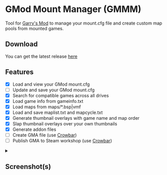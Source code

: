 # GMod Mount Manager (GMMM)

Tool for [Garry's Mod](https://store.steampowered.com/app/4000/Garrys_Mod/) to manage your mount.cfg file and create custom map pools from mounted games.

## Download

You can get the latest release [here](https://github.com/Bluscream/GMod-Mount-Manager/releases/)

## Features

- [x] Load and view your GMod mount.cfg
- [ ] Update and save your GMod mount.cfg
- [x] Search for compatible games across all drives
- [x] Load game info from gameinfo.txt
- [x] Load maps from maps/\*.bsp|vmf
- [x] Load and save maplist.txt and mapcycle.txt
- [x] Generate thumbnail overlays with game name and map order
- [x] Slap thumbnail overlays over your own thumbnails
- [x] Generate addon files
- [ ] Create GMA file (use [Crowbar](https://steamcommunity.com/sharedfiles/filedetails/?id=2003940195))
- [ ] Publish GMA to Steam workshop (use [Crowbar](https://steamcommunity.com/sharedfiles/filedetails/?id=2003940195))

<details>
  
<summary><h2>Screenshot(s)</h2></summary>

![](https://i.imgur.com/fXI8300.png)
![](https://i.imgur.com/PbQuJrh.png)

</details
